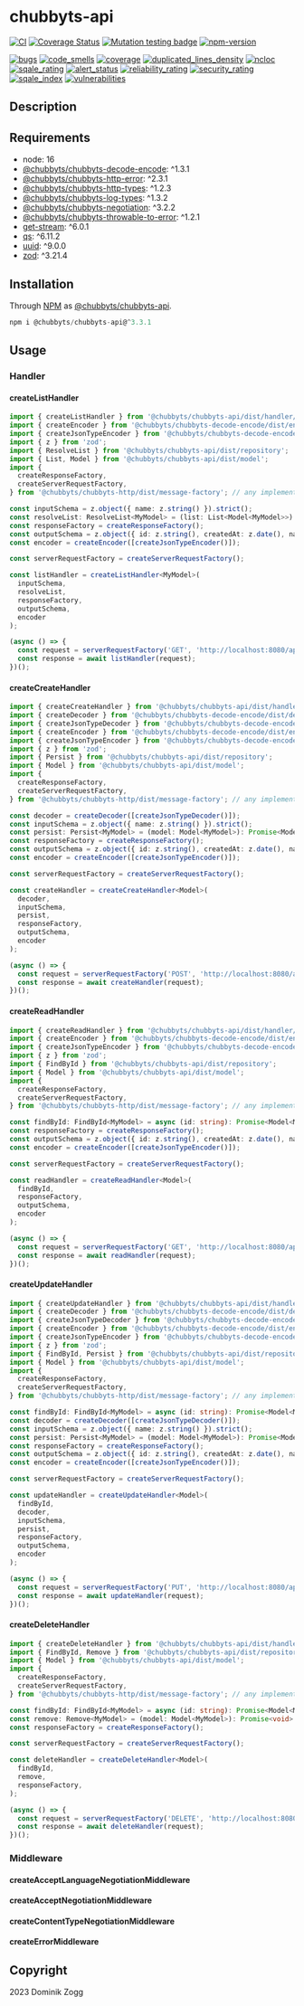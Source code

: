 # chubbyts-api

[![CI](https://github.com/chubbyts/chubbyts-api/workflows/CI/badge.svg?branch=master)](https://github.com/chubbyts/chubbyts-api/actions?query=workflow%3ACI)
[![Coverage Status](https://coveralls.io/repos/github/chubbyts/chubbyts-api/badge.svg?branch=master)](https://coveralls.io/github/chubbyts/chubbyts-api?branch=master)
[![Mutation testing badge](https://img.shields.io/endpoint?style=flat&url=https%3A%2F%2Fbadge-api.stryker-mutator.io%2Fgithub.com%2Fchubbyts%2Fchubbyts-api%2Fmaster)](https://dashboard.stryker-mutator.io/reports/github.com/chubbyts/chubbyts-api/master)
[![npm-version](https://img.shields.io/npm/v/@chubbyts/chubbyts-api.svg)](https://www.npmjs.com/package/@chubbyts/chubbyts-api)

[![bugs](https://sonarcloud.io/api/project_badges/measure?project=chubbyts_chubbyts-api&metric=bugs)](https://sonarcloud.io/dashboard?id=chubbyts_chubbyts-api)
[![code_smells](https://sonarcloud.io/api/project_badges/measure?project=chubbyts_chubbyts-api&metric=code_smells)](https://sonarcloud.io/dashboard?id=chubbyts_chubbyts-api)
[![coverage](https://sonarcloud.io/api/project_badges/measure?project=chubbyts_chubbyts-api&metric=coverage)](https://sonarcloud.io/dashboard?id=chubbyts_chubbyts-api)
[![duplicated_lines_density](https://sonarcloud.io/api/project_badges/measure?project=chubbyts_chubbyts-api&metric=duplicated_lines_density)](https://sonarcloud.io/dashboard?id=chubbyts_chubbyts-api)
[![ncloc](https://sonarcloud.io/api/project_badges/measure?project=chubbyts_chubbyts-api&metric=ncloc)](https://sonarcloud.io/dashboard?id=chubbyts_chubbyts-api)
[![sqale_rating](https://sonarcloud.io/api/project_badges/measure?project=chubbyts_chubbyts-api&metric=sqale_rating)](https://sonarcloud.io/dashboard?id=chubbyts_chubbyts-api)
[![alert_status](https://sonarcloud.io/api/project_badges/measure?project=chubbyts_chubbyts-api&metric=alert_status)](https://sonarcloud.io/dashboard?id=chubbyts_chubbyts-api)
[![reliability_rating](https://sonarcloud.io/api/project_badges/measure?project=chubbyts_chubbyts-api&metric=reliability_rating)](https://sonarcloud.io/dashboard?id=chubbyts_chubbyts-api)
[![security_rating](https://sonarcloud.io/api/project_badges/measure?project=chubbyts_chubbyts-api&metric=security_rating)](https://sonarcloud.io/dashboard?id=chubbyts_chubbyts-api)
[![sqale_index](https://sonarcloud.io/api/project_badges/measure?project=chubbyts_chubbyts-api&metric=sqale_index)](https://sonarcloud.io/dashboard?id=chubbyts_chubbyts-api)
[![vulnerabilities](https://sonarcloud.io/api/project_badges/measure?project=chubbyts_chubbyts-api&metric=vulnerabilities)](https://sonarcloud.io/dashboard?id=chubbyts_chubbyts-api)

## Description

## Requirements

 * node: 16
 * [@chubbyts/chubbyts-decode-encode][2]: ^1.3.1
 * [@chubbyts/chubbyts-http-error][3]: ^2.3.1
 * [@chubbyts/chubbyts-http-types][4]: ^1.2.3
 * [@chubbyts/chubbyts-log-types][5]: ^1.3.2
 * [@chubbyts/chubbyts-negotiation][6]: ^3.2.2
 * [@chubbyts/chubbyts-throwable-to-error][7]: ^1.2.1
 * [get-stream][8]: ^6.0.1
 * [qs][9]: ^6.11.2
 * [uuid][10]: ^9.0.0
 * [zod][11]: ^3.21.4

## Installation

Through [NPM](https://www.npmjs.com) as [@chubbyts/chubbyts-api][1].

```ts
npm i @chubbyts/chubbyts-api@^3.3.1
```

## Usage

### Handler

#### createListHandler

```ts
import { createListHandler } from '@chubbyts/chubbyts-api/dist/handler/list';
import { createEncoder } from '@chubbyts/chubbyts-decode-encode/dist/encoder';
import { createJsonTypeEncoder } from '@chubbyts/chubbyts-decode-encode/dist/encoder/json-type-encoder';
import { z } from 'zod';
import { ResolveList } from '@chubbyts/chubbyts-api/dist/repository';
import { List, Model } from '@chubbyts/chubbyts-api/dist/model';
import {
  createResponseFactory,
  createServerRequestFactory,
} from '@chubbyts/chubbyts-http/dist/message-factory'; // any implementation can be used

const inputSchema = z.object({ name: z.string() }).strict();
const resolveList: ResolveList<MyModel> = (list: List<Model<MyModel>>): Promise<List<Model<MyModel>>> => {};
const responseFactory = createResponseFactory();
const outputSchema = z.object({ id: z.string(), createdAt: z.date(), name: z.string() }).strict();
const encoder = createEncoder([createJsonTypeEncoder()]);

const serverRequestFactory = createServerRequestFactory();

const listHandler = createListHandler<MyModel>(
  inputSchema,
  resolveList,
  responseFactory,
  outputSchema,
  encoder
);

(async () => {
  const request = serverRequestFactory('GET', 'http://localhost:8080/api/pets');
  const response = await listHandler(request);
})();
```

#### createCreateHandler

```ts
import { createCreateHandler } from '@chubbyts/chubbyts-api/dist/handler/create';
import { createDecoder } from '@chubbyts/chubbyts-decode-encode/dist/decoder';
import { createJsonTypeDecoder } from '@chubbyts/chubbyts-decode-encode/dist/decoder/json-type-decoder';
import { createEncoder } from '@chubbyts/chubbyts-decode-encode/dist/encoder';
import { createJsonTypeEncoder } from '@chubbyts/chubbyts-decode-encode/dist/encoder/json-type-encoder';
import { z } from 'zod';
import { Persist } from '@chubbyts/chubbyts-api/dist/repository';
import { Model } from '@chubbyts/chubbyts-api/dist/model';
import {
  createResponseFactory,
  createServerRequestFactory,
} from '@chubbyts/chubbyts-http/dist/message-factory'; // any implementation can be used

const decoder = createDecoder([createJsonTypeDecoder()]);
const inputSchema = z.object({ name: z.string() }).strict();
const persist: Persist<MyModel> = (model: Model<MyModel>): Promise<Model<MyModel>> => {};
const responseFactory = createResponseFactory();
const outputSchema = z.object({ id: z.string(), createdAt: z.date(), name: z.string() }).strict();
const encoder = createEncoder([createJsonTypeEncoder()]);

const serverRequestFactory = createServerRequestFactory();

const createHandler = createCreateHandler<Model>(
  decoder,
  inputSchema,
  persist,
  responseFactory,
  outputSchema,
  encoder
);

(async () => {
  const request = serverRequestFactory('POST', 'http://localhost:8080/api/pets');
  const response = await createHandler(request);
})();
```

#### createReadHandler

```ts
import { createReadHandler } from '@chubbyts/chubbyts-api/dist/handler/read';
import { createEncoder } from '@chubbyts/chubbyts-decode-encode/dist/encoder';
import { createJsonTypeEncoder } from '@chubbyts/chubbyts-decode-encode/dist/encoder/json-type-encoder';
import { z } from 'zod';
import { FindById } from '@chubbyts/chubbyts-api/dist/repository';
import { Model } from '@chubbyts/chubbyts-api/dist/model';
import {
  createResponseFactory,
  createServerRequestFactory,
} from '@chubbyts/chubbyts-http/dist/message-factory'; // any implementation can be used

const findById: FindById<MyModel> = async (id: string): Promise<Model<MyModel>|undefined> => {};
const responseFactory = createResponseFactory();
const outputSchema = z.object({ id: z.string(), createdAt: z.date(), name: z.string() }).strict();
const encoder = createEncoder([createJsonTypeEncoder()]);

const serverRequestFactory = createServerRequestFactory();

const readHandler = createReadHandler<Model>(
  findById,
  responseFactory,
  outputSchema,
  encoder
);

(async () => {
  const request = serverRequestFactory('GET', 'http://localhost:8080/api/pets/8ba9661b-ba7f-436b-bd25-c0606f911f7d');
  const response = await readHandler(request);
})();
```

#### createUpdateHandler

```ts
import { createUpdateHandler } from '@chubbyts/chubbyts-api/dist/handler/update';
import { createDecoder } from '@chubbyts/chubbyts-decode-encode/dist/decoder';
import { createJsonTypeDecoder } from '@chubbyts/chubbyts-decode-encode/dist/decoder/json-type-decoder';
import { createEncoder } from '@chubbyts/chubbyts-decode-encode/dist/encoder';
import { createJsonTypeEncoder } from '@chubbyts/chubbyts-decode-encode/dist/encoder/json-type-encoder';
import { z } from 'zod';
import { FindById, Persist } from '@chubbyts/chubbyts-api/dist/repository';
import { Model } from '@chubbyts/chubbyts-api/dist/model';
import {
  createResponseFactory,
  createServerRequestFactory,
} from '@chubbyts/chubbyts-http/dist/message-factory'; // any implementation can be used

const findById: FindById<MyModel> = async (id: string): Promise<Model<MyModel>|undefined> => {};
const decoder = createDecoder([createJsonTypeDecoder()]);
const inputSchema = z.object({ name: z.string() }).strict();
const persist: Persist<MyModel> = (model: Model<MyModel>): Promise<Model<MyModel>> => {};
const responseFactory = createResponseFactory();
const outputSchema = z.object({ id: z.string(), createdAt: z.date(), name: z.string() }).strict();
const encoder = createEncoder([createJsonTypeEncoder()]);

const serverRequestFactory = createServerRequestFactory();

const updateHandler = createUpdateHandler<Model>(
  findById,
  decoder,
  inputSchema,
  persist,
  responseFactory,
  outputSchema,
  encoder
);

(async () => {
  const request = serverRequestFactory('PUT', 'http://localhost:8080/api/pets/8ba9661b-ba7f-436b-bd25-c0606f911f7d');
  const response = await updateHandler(request);
})();
```

#### createDeleteHandler

```ts
import { createDeleteHandler } from '@chubbyts/chubbyts-api/dist/handler/delete';
import { FindById, Remove } from '@chubbyts/chubbyts-api/dist/repository';
import { Model } from '@chubbyts/chubbyts-api/dist/model';
import {
  createResponseFactory,
  createServerRequestFactory,
} from '@chubbyts/chubbyts-http/dist/message-factory'; // any implementation can be used

const findById: FindById<MyModel> = async (id: string): Promise<Model<MyModel>|undefined> => {};
const remove: Remove<MyModel> = (model: Model<MyModel>): Promise<void> => {};
const responseFactory = createResponseFactory();

const serverRequestFactory = createServerRequestFactory();

const deleteHandler = createDeleteHandler<Model>(
  findById,
  remove,
  responseFactory,
);

(async () => {
  const request = serverRequestFactory('DELETE', 'http://localhost:8080/api/pets/8ba9661b-ba7f-436b-bd25-c0606f911f7d');
  const response = await deleteHandler(request);
})();
```

### Middleware

#### createAcceptLanguageNegotiationMiddleware

#### createAcceptNegotiationMiddleware

#### createContentTypeNegotiationMiddleware

#### createErrorMiddleware

## Copyright

2023 Dominik Zogg

[1]: https://www.npmjs.com/package/@chubbyts/chubbyts-api
[2]: https://www.npmjs.com/package/@chubbyts/chubbyts-decode-encode
[3]: https://www.npmjs.com/package/@chubbyts/chubbyts-http-error
[4]: https://www.npmjs.com/package/@chubbyts/chubbyts-http-types
[5]: https://www.npmjs.com/package/@chubbyts/chubbyts-log-types
[6]: https://www.npmjs.com/package/@chubbyts/chubbyts-negotiation
[7]: https://www.npmjs.com/package/@chubbyts/chubbyts-throwable-to-error
[8]: https://www.npmjs.com/package/get-stream
[9]: https://www.npmjs.com/package/qs
[10]: https://www.npmjs.com/package/uuid
[11]: https://www.npmjs.com/package/zod
